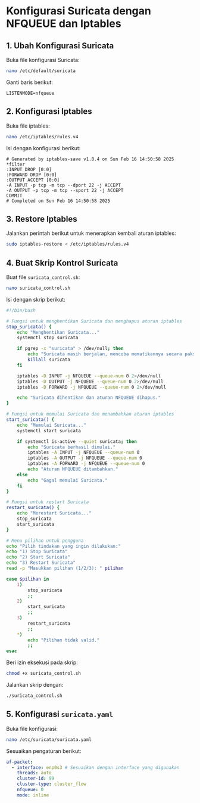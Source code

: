 # Konfigurasi Suricata dengan NFQUEUE dan Iptables

## 1. Ubah Konfigurasi Suricata
Buka file konfigurasi Suricata:
```bash
nano /etc/default/suricata
```
Ganti baris berikut:
```plaintext
LISTENMODE=nfqueue
```

## 2. Konfigurasi Iptables
Buka file iptables:
```bash
nano /etc/iptables/rules.v4
```
Isi dengan konfigurasi berikut:
```plaintext
# Generated by iptables-save v1.8.4 on Sun Feb 16 14:50:58 2025
*filter
:INPUT DROP [0:0]
:FORWARD DROP [0:0]
:OUTPUT ACCEPT [0:0]
-A INPUT -p tcp -m tcp --dport 22 -j ACCEPT
-A OUTPUT -p tcp -m tcp --sport 22 -j ACCEPT
COMMIT
# Completed on Sun Feb 16 14:50:58 2025
```

## 3. Restore Iptables
Jalankan perintah berikut untuk menerapkan kembali aturan iptables:
```bash
sudo iptables-restore < /etc/iptables/rules.v4
```

## 4. Buat Skrip Kontrol Suricata
Buat file `suricata_control.sh`:
```bash
nano suricata_control.sh
```
Isi dengan skrip berikut:
```bash
#!/bin/bash

# Fungsi untuk menghentikan Suricata dan menghapus aturan iptables
stop_suricata() {
    echo "Menghentikan Suricata..."
    systemctl stop suricata

    if pgrep -x "suricata" > /dev/null; then
        echo "Suricata masih berjalan, mencoba mematikannya secara paksa..."
        killall suricata
    fi

    iptables -D INPUT -j NFQUEUE --queue-num 0 2>/dev/null
    iptables -D OUTPUT -j NFQUEUE --queue-num 0 2>/dev/null
    iptables -D FORWARD -j NFQUEUE --queue-num 0 2>/dev/null

    echo "Suricata dihentikan dan aturan NFQUEUE dihapus."
}

# Fungsi untuk memulai Suricata dan menambahkan aturan iptables
start_suricata() {
    echo "Memulai Suricata..."
    systemctl start suricata

    if systemctl is-active --quiet suricata; then
        echo "Suricata berhasil dimulai."
        iptables -A INPUT -j NFQUEUE --queue-num 0
        iptables -A OUTPUT -j NFQUEUE --queue-num 0
        iptables -A FORWARD -j NFQUEUE --queue-num 0
        echo "Aturan NFQUEUE ditambahkan."
    else
        echo "Gagal memulai Suricata."
    fi
}

# Fungsi untuk restart Suricata
restart_suricata() {
    echo "Merestart Suricata..."
    stop_suricata
    start_suricata
}

# Menu pilihan untuk pengguna
echo "Pilih tindakan yang ingin dilakukan:"
echo "1) Stop Suricata"
echo "2) Start Suricata"
echo "3) Restart Suricata"
read -p "Masukkan pilihan (1/2/3): " pilihan

case $pilihan in
    1)
        stop_suricata
        ;;
    2)
        start_suricata
        ;;
    3)
        restart_suricata
        ;;
    *)
        echo "Pilihan tidak valid."
        ;;
esac
```

Beri izin eksekusi pada skrip:
```bash
chmod +x suricata_control.sh
```
Jalankan skrip dengan:
```bash
./suricata_control.sh
```

## 5. Konfigurasi `suricata.yaml`
Buka file konfigurasi:
```bash
nano /etc/suricata/suricata.yaml
```
Sesuaikan pengaturan berikut:
```yaml
af-packet:
  - interface: enp0s3 # Sesuaikan dengan interface yang digunakan
    threads: auto
    cluster-id: 99
    cluster-type: cluster_flow
    nfqueue: 0
    mode: inline
```


